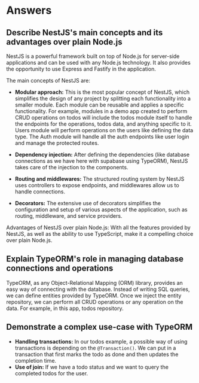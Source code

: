 # Answers

## Describe NestJS's main concepts and its advantages over plain Node.js
NestJS is a powerful framework built on top of Node.js for server-side applications and can be used with any Node.js technology. It also provides the opportunity to use Express and Fastify in the application.

The main concepts of NestJS are: 
* **Modular approach:** This is the most popular concept of NestJS, which simplifies the design of any project by splitting each functionality into a smaller module. Each module can be reusable and applies a specific functionality. For example, modules in a demo app created to perform CRUD operations on todos will include the todos module itself to handle the endpoints for the operations, todos data, and anything specific to it. Users module will perform operations on the users like defining the data type. The Auth module will handle all the auth endpoints like user login and manage the protected routes.

* **Dependency injection:** After defining the dependencies (like database connections as we have here with supabase using TypeORM), NestJS takes care of the injection to the components.

* **Routing and middlewares:** The structured routing system by NestJS uses controllers to expose endpoints, and middlewares allow us to handle connections.

* **Decorators:** The extensive use of decorators simplifies the configuration and setup of various aspects of the application, such as routing, middleware, and service providers.

Advantages of NestJS over plain Node.js: With all the features provided by NestJS, as well as the ability to use TypeScript, make it a compelling choice over plain Node.js.

## Explain TypeORM's role in managing database connections and operations
TypeORM, as any Object-Relational Mapping (ORM) library, provides an easy way of connecting with the database. Instead of writing SQL queries, we can define entities provided by TypeORM. Once we inject the entity repository, we can perform all CRUD operations or any operation on the data. For example, in this app, todos repository.

## Demonstrate a complex use-case with TypeORM
* **Handling transactions:** In our todos example, a possible way of using transactions is depending on the `@Transaction()`. We can put in a transaction that first marks the todo as done and then updates the completion time.
* **Use of join:** If we have a todo status and we want to query the completed todos for the user.
